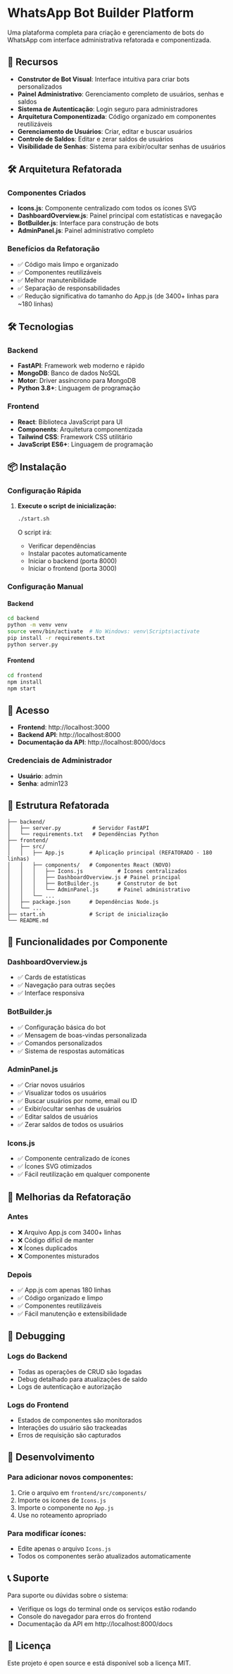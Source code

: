 # WhatsApp Bot Builder Platform

Uma plataforma completa para criação e gerenciamento de bots do WhatsApp com interface administrativa refatorada e componentizada.

## 🚀 Recursos

- **Construtor de Bot Visual**: Interface intuitiva para criar bots personalizados
- **Painel Administrativo**: Gerenciamento completo de usuários, senhas e saldos
- **Sistema de Autenticação**: Login seguro para administradores  
- **Arquitetura Componentizada**: Código organizado em componentes reutilizáveis
- **Gerenciamento de Usuários**: Criar, editar e buscar usuários
- **Controle de Saldos**: Editar e zerar saldos de usuários
- **Visibilidade de Senhas**: Sistema para exibir/ocultar senhas de usuários

## 🛠️ Arquitetura Refatorada

### Componentes Criados
- **Icons.js**: Componente centralizado com todos os ícones SVG
- **DashboardOverview.js**: Painel principal com estatísticas e navegação
- **BotBuilder.js**: Interface para construção de bots
- **AdminPanel.js**: Painel administrativo completo

### Benefícios da Refatoração
- ✅ Código mais limpo e organizado
- ✅ Componentes reutilizáveis
- ✅ Melhor manutenibilidade
- ✅ Separação de responsabilidades
- ✅ Redução significativa do tamanho do App.js (de 3400+ linhas para ~180 linhas)

## 🛠️ Tecnologias

### Backend
- **FastAPI**: Framework web moderno e rápido
- **MongoDB**: Banco de dados NoSQL
- **Motor**: Driver assíncrono para MongoDB
- **Python 3.8+**: Linguagem de programação

### Frontend
- **React**: Biblioteca JavaScript para UI
- **Components**: Arquitetura componentizada
- **Tailwind CSS**: Framework CSS utilitário
- **JavaScript ES6+**: Linguagem de programação

## 📦 Instalação

### Configuração Rápida

1. **Execute o script de inicialização:**
   ```bash
   ./start.sh
   ```

   O script irá:
   - Verificar dependências
   - Instalar pacotes automaticamente
   - Iniciar o backend (porta 8000)
   - Iniciar o frontend (porta 3000)

### Configuração Manual

#### Backend
```bash
cd backend
python -m venv venv
source venv/bin/activate  # No Windows: venv\Scripts\activate
pip install -r requirements.txt
python server.py
```

#### Frontend
```bash
cd frontend
npm install
npm start
```

## 🔐 Acesso

- **Frontend**: http://localhost:3000
- **Backend API**: http://localhost:8000
- **Documentação da API**: http://localhost:8000/docs

### Credenciais de Administrador
- **Usuário**: admin
- **Senha**: admin123

## 📂 Estrutura Refatorada

```
├── backend/
│   ├── server.py          # Servidor FastAPI
│   └── requirements.txt   # Dependências Python
├── frontend/
│   ├── src/
│   │   ├── App.js        # Aplicação principal (REFATORADO - 180 linhas)
│   │   ├── components/   # Componentes React (NOVO)
│   │   │   ├── Icons.js           # Ícones centralizados
│   │   │   ├── DashboardOverview.js # Painel principal
│   │   │   ├── BotBuilder.js      # Construtor de bot
│   │   │   └── AdminPanel.js      # Painel administrativo
│   │   └── ...
│   ├── package.json      # Dependências Node.js
│   └── ...
├── start.sh              # Script de inicialização
└── README.md
```

## 🔧 Funcionalidades por Componente

### DashboardOverview.js
- ✅ Cards de estatísticas
- ✅ Navegação para outras seções
- ✅ Interface responsiva

### BotBuilder.js
- ✅ Configuração básica do bot
- ✅ Mensagem de boas-vindas personalizada
- ✅ Comandos personalizados
- ✅ Sistema de respostas automáticas

### AdminPanel.js
- ✅ Criar novos usuários
- ✅ Visualizar todos os usuários
- ✅ Buscar usuários por nome, email ou ID
- ✅ Exibir/ocultar senhas de usuários
- ✅ Editar saldos de usuários
- ✅ Zerar saldos de todos os usuários

### Icons.js
- ✅ Componente centralizado de ícones
- ✅ Ícones SVG otimizados
- ✅ Fácil reutilização em qualquer componente

## 🎯 Melhorias da Refatoração

### Antes
- ❌ Arquivo App.js com 3400+ linhas
- ❌ Código difícil de manter
- ❌ Ícones duplicados
- ❌ Componentes misturados

### Depois  
- ✅ App.js com apenas 180 linhas
- ✅ Código organizado e limpo
- ✅ Componentes reutilizáveis
- ✅ Fácil manutenção e extensibilidade

## 🐛 Debugging

### Logs do Backend
- Todas as operações de CRUD são logadas
- Debug detalhado para atualizações de saldo
- Logs de autenticação e autorização

### Logs do Frontend
- Estados de componentes são monitorados
- Interações do usuário são trackeadas
- Erros de requisição são capturados

## 🚀 Desenvolvimento

### Para adicionar novos componentes:
1. Crie o arquivo em `frontend/src/components/`
2. Importe os ícones de `Icons.js`
3. Importe o componente no `App.js`
4. Use no roteamento apropriado

### Para modificar ícones:
- Edite apenas o arquivo `Icons.js`
- Todos os componentes serão atualizados automaticamente

## 📞 Suporte

Para suporte ou dúvidas sobre o sistema:
- Verifique os logs do terminal onde os serviços estão rodando
- Console do navegador para erros do frontend
- Documentação da API em http://localhost:8000/docs

## 📄 Licença

Este projeto é open source e está disponível sob a licença MIT.
